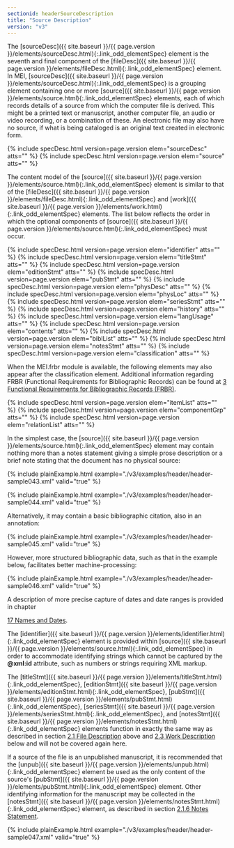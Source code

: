 ```yaml
---
sectionid: headerSourceDescription
title: "Source Description"
version: "v3"
---
```




The [sourceDesc]({{ site.baseurl }}/{{ page.version }}/elements/sourceDesc.html){:.link_odd_elementSpec} element is the seventh and final component of the [fileDesc]({{ site.baseurl }}/{{ page.version }}/elements/fileDesc.html){:.link_odd_elementSpec} element. In MEI, [sourceDesc]({{ site.baseurl }}/{{ page.version }}/elements/sourceDesc.html){:.link_odd_elementSpec} is a grouping
element containing one or more [source]({{ site.baseurl }}/{{ page.version }}/elements/source.html){:.link_odd_elementSpec} elements, each of which records
details of a source from which the computer file is derived. This might be a printed
text or
manuscript, another computer file, an audio or video recording, or a combination of
these.
An electronic file may also have no source, if what is being cataloged is an original
text
created in electronic form.



{% include specDesc.html version=page.version elem="sourceDesc" atts="" %}
{% include specDesc.html version=page.version elem="source" atts="" %}



The content model of the [source]({{ site.baseurl }}/{{ page.version }}/elements/source.html){:.link_odd_elementSpec} element is similar to that of the [fileDesc]({{ site.baseurl }}/{{ page.version }}/elements/fileDesc.html){:.link_odd_elementSpec} and [work]({{ site.baseurl }}/{{ page.version }}/elements/work.html){:.link_odd_elementSpec} elements. The list below
reflects the order in which the optional components of [source]({{ site.baseurl }}/{{ page.version }}/elements/source.html){:.link_odd_elementSpec} must
occur.



{% include specDesc.html version=page.version elem="identifier" atts="" %}
{% include specDesc.html version=page.version elem="titleStmt" atts="" %}
{% include specDesc.html version=page.version elem="editionStmt" atts="" %}
{% include specDesc.html version=page.version elem="pubStmt" atts="" %}
{% include specDesc.html version=page.version elem="physDesc" atts="" %}
{% include specDesc.html version=page.version elem="physLoc" atts="" %}
{% include specDesc.html version=page.version elem="seriesStmt" atts="" %}
{% include specDesc.html version=page.version elem="history" atts="" %}
{% include specDesc.html version=page.version elem="langUsage" atts="" %}
{% include specDesc.html version=page.version elem="contents" atts="" %}
{% include specDesc.html version=page.version elem="biblList" atts="" %}
{% include specDesc.html version=page.version elem="notesStmt" atts="" %}
{% include specDesc.html version=page.version elem="classification" atts="" %}



When the MEI.frbr module is available, the following elements may also appear after
the
classification element. Additional information regarding FRBR (Functional Requirements
for
Bibliographic Records) can be found at <a class="link_ptr" title="Functional Requirements for Bibliographic Records (FRBR)" href="{{ site.baseurl }}/{{ page.version }}/guidelines/FRBR.html">3 Functional Requirements for Bibliographic Records (FRBR)</a>.



{% include specDesc.html version=page.version elem="itemList" atts="" %}
{% include specDesc.html version=page.version elem="componentGrp" atts="" %}
{% include specDesc.html version=page.version elem="relationList" atts="" %}



In the simplest case, the [source]({{ site.baseurl }}/{{ page.version }}/elements/source.html){:.link_odd_elementSpec} element may contain nothing more
than a notes statement giving a simple prose description or a brief note stating that
the
document has no physical source:

{% include plainExample.html example="./v3/examples/header/header-sample043.xml" valid="true" %}

{% include plainExample.html example="./v3/examples/header/header-sample044.xml" valid="true" %}

Alternatively, it may contain a basic bibliographic citation, also in an annotation:

{% include plainExample.html example="./v3/examples/header/header-sample045.xml" valid="true" %}

However, more structured bibliographic data, such as that in the example below, facilitates
better machine-processing:

{% include plainExample.html example="./v3/examples/header/header-sample046.xml" valid="true" %}

A description of more precise capture of dates and date ranges is provided in chapter

<a class="link_ptr" title="Names and Dates" href="{{ site.baseurl }}/{{ page.version }}/guidelines/namesDates.html">17 Names and Dates</a>.

The [identifier]({{ site.baseurl }}/{{ page.version }}/elements/identifier.html){:.link_odd_elementSpec} element is provided within [source]({{ site.baseurl }}/{{ page.version }}/elements/source.html){:.link_odd_elementSpec} in order to accommodate identifying strings which cannot be captured by the
**@xml:id** attribute, such as numbers or strings requiring XML markup.

The [titleStmt]({{ site.baseurl }}/{{ page.version }}/elements/titleStmt.html){:.link_odd_elementSpec}, [editionStmt]({{ site.baseurl }}/{{ page.version }}/elements/editionStmt.html){:.link_odd_elementSpec}, [pubStmt]({{ site.baseurl }}/{{ page.version }}/elements/pubStmt.html){:.link_odd_elementSpec}, [seriesStmt]({{ site.baseurl }}/{{ page.version }}/elements/seriesStmt.html){:.link_odd_elementSpec}, and [notesStmt]({{ site.baseurl }}/{{ page.version }}/elements/notesStmt.html){:.link_odd_elementSpec}
elements function in exactly the same way as described in section 
<a class="link_ptr" title="File Description" href="{{ site.baseurl }}/{{ page.version }}/guidelines/header.html#headerFileDescription">2.1 File Description</a> above and 
<a class="link_ptr" title="Work Description" href="{{ site.baseurl }}/{{ page.version }}/guidelines/header.html#headerWorkDescription">2.3 Work Description</a> below
and will not be covered again here.

If a source of the file is an unpublished manuscript, it is recommended that the [unpub]({{ site.baseurl }}/{{ page.version }}/elements/unpub.html){:.link_odd_elementSpec} element be used as the only content of the source's [pubStmt]({{ site.baseurl }}/{{ page.version }}/elements/pubStmt.html){:.link_odd_elementSpec} element. Other identifying information for the manuscript may be
collected in the [notesStmt]({{ site.baseurl }}/{{ page.version }}/elements/notesStmt.html){:.link_odd_elementSpec} element, as described in section 
<a class="link_ptr" title="Notes Statement" href="{{ site.baseurl }}/{{ page.version }}/guidelines/header.html#headerNotesStatement">2.1.6 Notes Statement</a>.

{% include plainExample.html example="./v3/examples/header/header-sample047.xml" valid="true" %}


